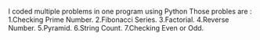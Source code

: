 I coded multiple problems in one program using Python
Those probles are :
1.Checking Prime Number.
2.Fibonacci Series.
3.Factorial.
4.Reverse Number.
5.Pyramid.
6.String Count.
7.Checking Even or Odd.
